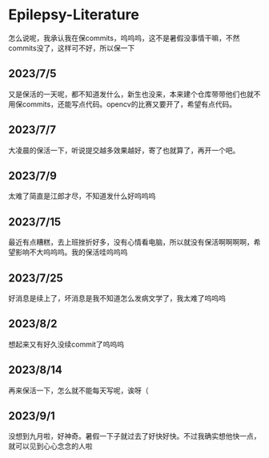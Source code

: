 # Epilepsy-Literature

怎么说呢，我承认我在保commits，呜呜呜，这不是暑假没事情干嘛，不然commits没了，这样可不好，所以保一下

## 2023/7/5

又是保活的一天呢，都不知道发什么，新生也没来，本来建个仓库带带他们也就不用保commits，还能写点代码。opencv的比赛又要开了，希望有点代码。

## 2023/7/7

大凌晨的保活一下，听说提交越多效果越好，寄了也就算了，再开一个吧。

## 2023/7/9

太难了简直是江郎才尽，不知道发什么好呜呜呜

## 2023/7/15

最近有点糟糕，去上班挫折好多，没有心情看电脑，所以就没有保活啊啊啊啊，希望影响不大呜呜呜。我的保活哇呜呜呜

## 2023/7/25

好消息是续上了，坏消息是我不知道怎么发病文学了，我太难了呜呜呜

## 2023/8/2

想起来又有好久没续commit了呜呜呜

## 2023/8/14

再来保活一下，怎么就不能每天写呢，诶呀（

## 2023/9/1

没想到九月啦，好神奇。暑假一下子就过去了好快好快。不过我确实想他快一点，就可以见到心心念念的人啦
